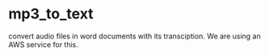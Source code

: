 # mp3_to_text
convert audio files in word documents with its transciption. We are using an AWS service for this.
